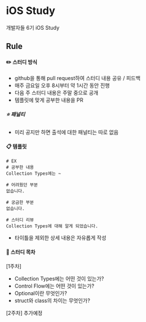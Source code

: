 # iOS Study

개발자들 6기 iOS Study

## Rule

#### ✏️ 스터디 방식
- github을 통해 pull request하여 스터디 내용 공유 / 피드백
- 매주 금요일 오후 8시부터 약 1시간 동안 진행
- 다음 주 스터디 내용은 주말 중으로 공개
- 템플릿에 맞게 공부한 내용을 PR

##### ⭐️ 패널티
- 미리 공지만 하면 출석에 대한 패널티는 따로 없음

#### 📋 템플릿
```
# EX
# 공부한 내용
Collection Types에는 ~

# 어려웠던 부분
없습니다.

# 궁금한 부분
없습니다.

# 스터디 리뷰
Collection Types에 대해 알게 되었습니다.
```
- 타이틀을 제외한 상세 내용은 자유롭게 작성

#### 📌 스터디 목차
[1주차]
- Collection Types에는 어떤 것이 있는가?
- Control Flow에는 어떤 것이 있는가?
- Optional이란 무엇인가?
- struct와 class의 차이는 무엇인가?

[2주차]
추가예정
